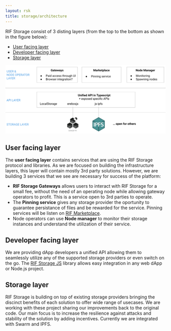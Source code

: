 ```yaml
---
layout: rsk
title: storage/architecture
---
```


RIF Storage consist of 3 disting layers (from the top to the bottom as shown in the figure below):

- [User facing layer](#user-facing-layer)
- [Developer facing layer](#developer-facing-layer)
- [Storage layer](#storage-layer)

![](/assets/img/rif-storage/architecture.png)

## User facing layer

The **user facing layer** contains services that are using the RIF Storage protocol and libraries. As we are focused on building the infrastructure layers, this layer will contain mostly 3rd party solutions. However, we are building 3 services that we see are necessary for success of the platform:

- **RIF Storage Gateways** allows users to interact with RIF Storage for a small fee, without the need of an operating node while allowing gateway operators to profit. This is a service open to 3rd parties to operate.
- The **Pinning service** gives any storage provider the oportunity to guarantee persistance of files and be rewarded for the service. Pinning services will be listen on [RIF Marketplace](/rif/marketplace).
- Node operators can use **Node manager** to monitor their storage instances and understand the utilization of their service.

## Developer facing layer

We are providing dApp developers a unified API allowing them to seamlessly utilize any of the supported storage providers or even switch on the go. The [RIF Storage JS](/storage/libraries/javascript) library allows easy integration in any web dApp or Node.js project.

## Storage layer

RIF Storage is building on top of existing storage providers bringing the discinct benefits of each solution to offer wide range of usecases. We are working with these project sharing our improvements back to the original code. Our main focus is to increase the resilience against attacks and stability of the solution by adding incentives. Currently we are integrated with Swarm and IPFS.
